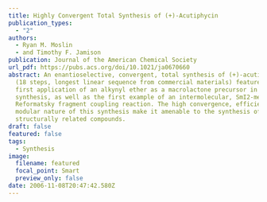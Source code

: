 ```yaml
---
title: Highly Convergent Total Synthesis of (+)-Acutiphycin
publication_types:
  - "2"
authors:
  - Ryan M. Moslin
  - and Timothy F. Jamison
publication: Journal of the American Chemical Society
url_pdf: https://pubs.acs.org/doi/10.1021/ja0670660
abstract: An enantioselective, convergent, total synthesis of (+)-acutiphycin
  (18 steps, longest linear sequence from commercial materials) features the
  first application of an alkynyl ether as a macrolactone precursor in total
  synthesis, as well as the first example of an intermolecular, SmI2-mediated,
  Reformatsky fragment coupling reaction. The high convergence, efficiency, and
  modular nature of this synthesis make it amenable to the synthesis of
  structurally related compounds.
draft: false
featured: false
tags:
  - Synthesis
image:
  filename: featured
  focal_point: Smart
  preview_only: false
date: 2006-11-08T20:47:42.580Z
---
```

